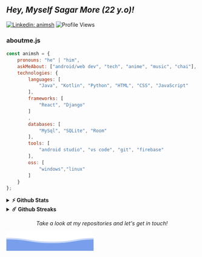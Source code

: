 ## *Hey, Myself Sagar More (22 y.o)!*
[![Linkedin: animsh ](https://img.shields.io/badge/-animsh-blue?style=flat-square&logo=Linkedin&logoColor=white&link=https://https://www.linkedin.com/in/animsh/)](https://www.linkedin.com/in/animsh/)
![Profile Views](https://komarev.com/ghpvc/?username=animsh&color=blue&style=flat-square)
### aboutme.js
~~~javascript
const animsh = {
    pronouns: "he" | "him",
    askMeAbout: ["android/web dev", "tech", "anime", "music", "chai"],
    technologies: {
        languages: [
            "Java", "Kotlin", "Python", "HTML", "CSS", "JavaScript"
        ],
        frameworks: [
            "React", "Django"
        ]
        ,
        databases: [
            "MySql", "SQLite", "Room"
        ],
        tools: [
            "android studio", "vs code", "git", "firebase"
        ],
        oss: [
            "windows","linux"
        ]
    }
};
~~~

<details>	
  <summary><b>⚡ Github Stats</b></summary>
  <br />
  <img height="180em" src="https://github-readme-stats.vercel.app/api?username=animsh&show_icons=true&hide_border=true&&count_private=true&include_all_commits=true" />
  <img height="180em" src="https://github-readme-stats.vercel.app/api/top-langs/?username=animsh&show_icons=true&hide_border=true&layout=compact&langs_count=8"/>
</details>

<details>	
  <summary><b>☄️ Github Streaks</b></summary>
  <br />
  <img height="180em" src="https://github-readme-streak-stats.herokuapp.com/?user=animsh&hide_border=true" />
</details>

<p align="center">
 <i>Take a look at my repositories and let's get in touch!</i>
</p>

![Sagar More](https://raw.githubusercontent.com/animsh/animsh/main/assets/bottom_header.svg)
<br>
